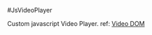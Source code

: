 #JsVideoPlayer

Custom javascript Video Player.
ref:
[Video DOM](http://www.w3schools.com/tags/ref_av_dom.asp)

